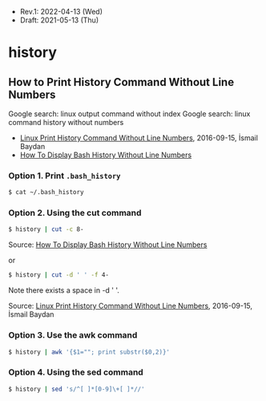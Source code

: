 * Rev.1: 2022-04-13 (Wed)
* Draft: 2021-05-13 (Thu)
 
# history

## How to Print History Command Without Line Numbers
Google search: linux output command without index
Google search: linux command history without numbers
* [Linux Print History Command Without Line Numbers](https://www.poftut.com/linux-history-command-without-line-numbers/), 2016-09-15, İsmail Baydan
* [How To Display Bash History Without Line Numbers](https://ostechnix.com/how-to-display-bash-history-without-line-numbers/)

### Option 1. Print `.bash_history`

```bash
$ cat ~/.bash_history
```

### Option 2. Using the cut command
```bash
$ history | cut -c 8-
```
Source: [How To Display Bash History Without Line Numbers](https://ostechnix.com/how-to-display-bash-history-without-line-numbers/)

or
```bash
$ history | cut -d ' ' -f 4-
```
Note there exists a space in -d ' '.

Source: [Linux Print History Command Without Line Numbers](https://www.poftut.com/linux-history-command-without-line-numbers/), 2016-09-15, İsmail Baydan

### Option 3. Use the awk command
```bash
$ history | awk '{$1=""; print substr($0,2)}'
```
### Option 4. Using the sed command
```bash
$ history | sed 's/^[ ]*[0-9]\+[ ]*//'
```
